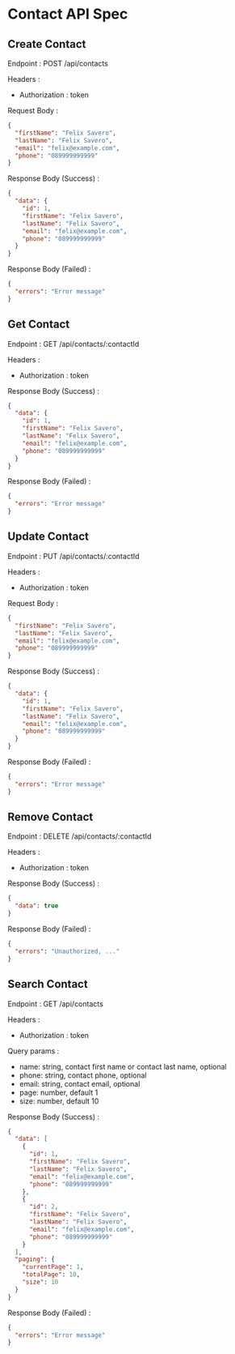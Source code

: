 # Contact API Spec

## Create Contact

Endpoint : POST /api/contacts

Headers :

- Authorization : token

Request Body :

```json
{
  "firstName": "Felix Savero",
  "lastName": "Felix Savero",
  "email": "felix@example.com",
  "phone": "089999999999"
}
```

Response Body (Success) :

```json
{
  "data": {
    "id": 1,
    "firstName": "Felix Savero",
    "lastName": "Felix Savero",
    "email": "felix@example.com",
    "phone": "089999999999"
  }
}
```

Response Body (Failed) :

```json
{
  "errors": "Error message"
}
```

## Get Contact

Endpoint : GET /api/contacts/:contactId

Headers :

- Authorization : token

Response Body (Success) :

```json
{
  "data": {
    "id": 1,
    "firstName": "Felix Savero",
    "lastName": "Felix Savero",
    "email": "felix@example.com",
    "phone": "089999999999"
  }
}
```

Response Body (Failed) :

```json
{
  "errors": "Error message"
}
```

## Update Contact

Endpoint : PUT /api/contacts/:contactId

Headers :

- Authorization : token

Request Body :

```json
{
  "firstName": "Felix Savero",
  "lastName": "Felix Savero",
  "email": "felix@example.com",
  "phone": "089999999999"
}
```

Response Body (Success) :

```json
{
  "data": {
    "id": 1,
    "firstName": "Felix Savero",
    "lastName": "Felix Savero",
    "email": "felix@example.com",
    "phone": "089999999999"
  }
}
```

Response Body (Failed) :

```json
{
  "errors": "Error message"
}
```

## Remove Contact

Endpoint : DELETE /api/contacts/:contactId

Headers :

- Authorization : token

Response Body (Success) :

```json
{
  "data": true
}
```

Response Body (Failed) :

```json
{
  "errors": "Unauthorized, ..."
}
```

## Search Contact

Endpoint : GET /api/contacts

Headers :

- Authorization : token

Query params :

- name: string, contact first name or contact last name, optional
- phone: string, contact phone, optional
- email: string, contact email, optional
- page: number, default 1
- size: number, default 10

Response Body (Success) :

```json
{
  "data": [
    {
      "id": 1,
      "firstName": "Felix Savero",
      "lastName": "Felix Savero",
      "email": "felix@example.com",
      "phone": "089999999999"
    },
    {
      "id": 2,
      "firstName": "Felix Savero",
      "lastName": "Felix Savero",
      "email": "felix@example.com",
      "phone": "089999999999"
    }
  ],
  "paging": {
    "currentPage": 1,
    "totalPage": 10,
    "size": 10
  }
}
```

Response Body (Failed) :

```json
{
  "errors": "Error message"
}
```
